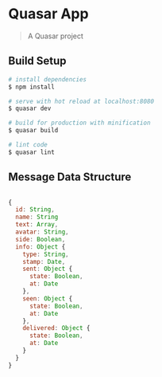 # Quasar App

> A Quasar project

## Build Setup

``` bash
# install dependencies
$ npm install

# serve with hot reload at localhost:8080
$ quasar dev

# build for production with minification
$ quasar build

# lint code
$ quasar lint
```

## Message Data Structure

``` javascript

{
  id: String,
  name: String
  text: Array,
  avatar: String,
  side: Boolean,
  info: Object {
    type: String,
    stamp: Date,
    sent: Object {
      state: Boolean,
      at: Date
    },
    seen: Object {
      state: Boolean,
      at: Date
    },
    delivered: Object {
      state: Boolean,
      at: Date
    }
  }
}
